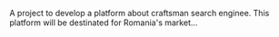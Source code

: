A project to develop a platform about craftsman search enginee. This platform will be destinated for Romania's market...